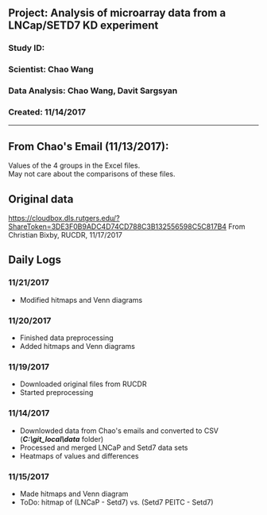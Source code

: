 ##  Project: Analysis of microarray data from a LNCap/SETD7 KD experiment
### Study ID: 
### Scientist: Chao Wang
### Data Analysis: Chao Wang, Davit Sargsyan 
### Created: 11/14/2017 

---

## From Chao's Email (11/13/2017):
Values of the 4 groups in the Excel files.    
May not care about the comparisons of these files.    

## Original data
https://cloudbox.dls.rutgers.edu/?ShareToken=3DE3F0B9ADC4D74CD788C3B132556598C5C817B4
From Christian Bixby, RUCDR, 11/17/2017

## Daily Logs
### 11/21/2017
* Modified hitmaps and Venn diagrams

### 11/20/2017
* Finished data preprocessing    
* Added hitmaps and Venn diagrams

### 11/19/2017
* Downloaded original files from RUCDR    
* Started preprocessing

### 11/14/2017
* Downlowded data from Chao's emails and converted to CSV (***C:\git_local\data*** folder)    
* Processed and merged LNCaP and Setd7 data sets    
* Heatmaps of values and differences

### 11/15/2017
* Made hitmaps and Venn diagram    
* ToDo: hitmap of (LNCaP - Setd7) vs. (Setd7 PEITC - Setd7)
